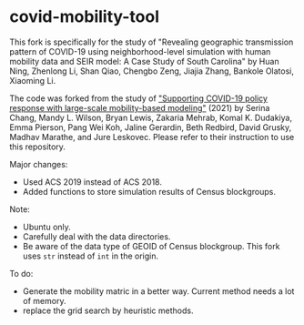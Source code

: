 # covid-mobility-tool

This fork is specifically for the study of "Revealing geographic transmission pattern of COVID-19 using neighborhood-level simulation with human mobility data and SEIR model: A Case Study of South Carolina" by Huan Ning, Zhenlong Li, Shan Qiao, Chengbo Zeng, Jiajia Zhang, Bankole Olatosi, Xiaoming Li.

The code was forked from the study of ["Supporting COVID-19 policy response with large-scale mobility-based modeling"](https://github.com/snap-stanford/covid-mobility-tool) (2021) by Serina Chang, Mandy L. Wilson, Bryan Lewis, Zakaria Mehrab, Komal K. Dudakiya, Emma Pierson, Pang Wei Koh, Jaline Gerardin, Beth Redbird, David Grusky, Madhav Marathe, and Jure Leskovec. Please refer to their instruction to use this repository.


 Major changes:
 
 - Used ACS 2019 instead of ACS 2018.
 - Added functions to store simulation results of Census blockgroups.


Note:
- Ubuntu only.
- Carefully deal with the data directories.
- Be aware of the data type of GEOID of Census blockgroup. This fork uses `str` instead of `int` in the origin.


To do:

- Generate the mobility matric in a better way. Current method needs a lot of memory.
- replace the grid search by heuristic methods.

